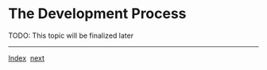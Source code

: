 # The Development Process

TODO: This topic will be finalized later


---
[Index](Index.md)&nbsp;&nbsp;[next](KeepUpToDate.md)

